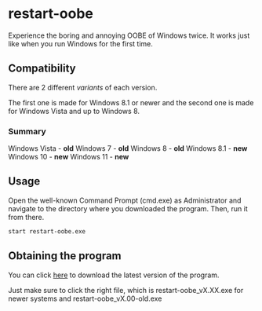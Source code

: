 # restart-oobe

Experience the boring and annoying OOBE of Windows twice.
It works just like when you run Windows for the first time.

## Compatibility

There are 2 different *variants* of each version.

The first one is made for Windows 8.1 or newer and the second one is made for Windows Vista and up to Windows 8.

### Summary

Windows Vista - **old**
Windows 7 - **old**
Windows 8 - **old**
Windows 8.1 - **new**
Windows 10 - **new**
Windows 11 - **new**

## Usage

Open the well-known Command Prompt (cmd.exe) as Administrator and navigate to the directory where you downloaded the program.
Then, run it from there.

```bash
start restart-oobe.exe
```

## Obtaining the program

You can click [here](https://github.com/KneesDev/restart-oobe/releases) to download the latest version of the program.

Just make sure to click the right file, which is restart-oobe_vX.XX.exe for newer systems and restart-oobe_vX.00-old.exe
